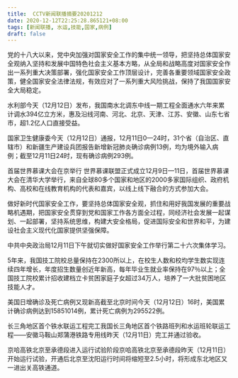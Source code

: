 ```yaml
---
title:  CCTV新闻联播摘要20201212
date: 2020-12-12T22:25:28.865121+08:00
tags: [新闻联播, 水运,技能,国家,病例]
draft: false
---
```


党的十八大以来，党中央加强对<span class="keywords_content">国家</span>安全工作的集中统一领导，把坚持总体<span class="keywords_content">国家</span>安全观纳入坚持和发展中国特色社会主义基本方略，从全局和战略高度对<span class="keywords_content">国家</span>安全作出一系列重大决策部署，强化<span class="keywords_content">国家</span>安全工作顶层设计，完善各重要领域<span class="keywords_content">国家</span>安全政策，健全<span class="keywords_content">国家</span>安全法律法规，有效应对了一系列重大风险挑战，保持了我国<span class="keywords_content">国家</span>安全大局稳定。

水利部今天（12月12日）发布，我国南水北调东中线一期工程全面通水六年来累计调水394亿立方米，惠及沿线河南、河北、北京、天津、江苏、安徽、山东七省市，超1.2亿人口直接受益。

<span class="keywords_content">国家</span>卫生健康委今天（12月12日）通报，12月11日0—24时，31个省（自治区、直辖市）和新疆生产建设兵团报告新增新冠肺炎确诊<span class="keywords_content">病例</span>13例，均为境外输入<span class="keywords_content">病例</span>；截至12月11日24时，现有确诊<span class="keywords_content">病例</span>293例。

首届世界慕课大会在京举行 世界慕课联盟正式成立12月9日—11日，首届世界慕课大会在清华大学举行，来自全球80多个<span class="keywords_content">国家</span>和地区的2000多家国际组织、政府机构、高校和在线教育机构的代表和嘉宾，以线上线下融合的方式参加大会。

做好新时代<span class="keywords_content">国家</span>安全工作，要坚持总体<span class="keywords_content">国家</span>安全观，抓住和用好我国发展的重要战略机遇期，把<span class="keywords_content">国家</span>安全贯穿到党和<span class="keywords_content">国家</span>工作各方面全过程，同经济社会发展一起谋划、一起部署，坚持系统思维，构建大安全格局，促进国际安全和世界和平，为建设社会主义现代化<span class="keywords_content">国家</span>提供坚强保障。

中共中央政治局12月11日下午就切实做好<span class="keywords_content">国家</span>安全工作举行第二十六次集体学习。

5年来，我国技工院校总量保持在2300所以上，在校生人数和校均学生数实现连续四年增长，年度招生数量创近年新高，每年毕业生就业率保持在97％以上；全国技工院校累计招收建档立卡贫困家庭子女超过34万人，培养了一大批贫困地区<span class="keywords_content">技能</span>人才。

美国日增确诊及死亡<span class="keywords_content">病例</span>又现新高截至北京时间今天（12月12日）16时，美国累计确诊<span class="keywords_content">病例</span>达到15851014例，累计死亡<span class="keywords_content">病例</span>为295522例。

长三角地区首个铁水联运工程完工我国长三角地区首个铁路班列和<span class="keywords_fund">水运</span>班轮联运工程——安徽马鞍山郑蒲港铁路专用线昨天（12月11日）完工并通过验收。

京哈高铁北京至承德段进入运行试验阶段京哈高铁北京至承德段昨天（12月11日）开始运行试验，开通后北京至沈阳运行时间将缩短至2.5小时，将形成东北地区又一进出关高铁通道。
